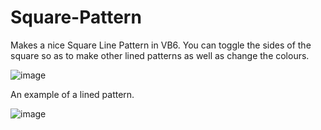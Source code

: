 # Square-Pattern
Makes a nice Square Line Pattern in VB6. You can toggle the sides of the square so as to make other lined patterns as well as change the colours.

![image](https://user-images.githubusercontent.com/91184178/134316938-3417ae9f-9b78-46dc-9890-36f39c1bdc49.png)

An example of a lined pattern.

![image](https://user-images.githubusercontent.com/91184178/134761464-f0d37f20-7366-4ddc-b7bf-456545639574.png)
